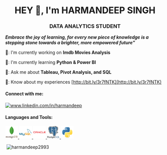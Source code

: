 <h1 align="center">HEY 👋, I'm HARMANDEEP SINGH</h1>
<h3 align="center">DATA ANALYTICS STUDENT</h3>

***Embrace the joy of learning, for every new piece of knowledge is a stepping stone towards a brighter, more empowered future"***

🔭: I'm currently working on **Imdb Movies Analysis**

🌱: I'm currently learning **Python & Power BI**

💬: Ask me about **Tableau, Pivot Analysis, and SQL**

📄: Know about my experiences [http://bit.ly/3r7fNTK](http://bit.ly/3r7fNTK)

<h4 align="left">Connect with me:</h4>
<p align="left">
<a href="https://linkedin.com/in/www.linkedin.com/in/harmandeep" target="blank"><img align="center" src="https://raw.githubusercontent.com/rahuldkjain/github-profile-readme-generator/master/src/images/icons/Social/linked-in-alt.svg" alt="www.linkedin.com/in/harmandeep" height="30" width="40" /></a>
</p>

<h4 align="left">Languages and Tools:</h4>
<p align="left"> <a href="https://www.mongodb.com/" target="_blank" rel="noreferrer"> <img src="https://raw.githubusercontent.com/devicons/devicon/master/icons/mongodb/mongodb-original-wordmark.svg" alt="mongodb" width="40" height="40"/> </a> <a href="https://www.mysql.com/" target="_blank" rel="noreferrer"> <img src="https://raw.githubusercontent.com/devicons/devicon/master/icons/mysql/mysql-original-wordmark.svg" alt="mysql" width="40" height="40"/> </a> <a href="https://www.oracle.com/" target="_blank" rel="noreferrer"> <img src="https://raw.githubusercontent.com/devicons/devicon/master/icons/oracle/oracle-original.svg" alt="oracle" width="40" height="40"/> </a> <a href="https://www.postgresql.org" target="_blank" rel="noreferrer"> <img src="https://raw.githubusercontent.com/devicons/devicon/master/icons/postgresql/postgresql-original-wordmark.svg" alt="postgresql" width="40" height="40"/> </a> <a href="https://www.python.org" target="_blank" rel="noreferrer"> <img src="https://raw.githubusercontent.com/devicons/devicon/master/icons/python/python-original.svg" alt="python" width="40" height="40"/> </a> </p>

<p>&nbsp;<img align="center" src="https://github-readme-stats.vercel.app/api?username=harmandeep2993&show_icons=true&locale=en" alt="harmandeep2993" /></p>
